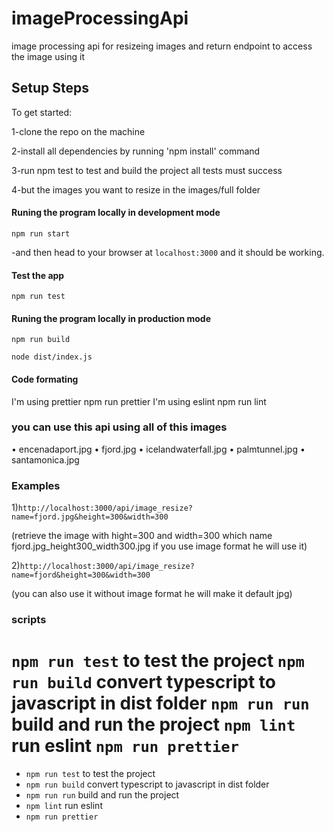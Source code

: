 # imageProcessingApi

image processing api for resizeing images and return endpoint to access the image using it

## Setup Steps

To get started:

1-clone the repo on the machine

2-install all dependencies by running 'npm install' command

3-run npm test to test and build the project all tests must success

4-but the images you want to resize in the images/full folder

#### Runing the program locally in development mode

`npm run start`

-and then head to your browser at `localhost:3000` and it should be working.

#### Test the app

    npm run test

#### Runing the program locally in production mode

`npm run build`

`node dist/index.js`

#### Code formating

I'm using prettier
npm run prettier
I'm using eslint
npm run lint

### you can use this api using all of this images

• encenadaport.jpg
• fjord.jpg
• icelandwaterfall.jpg
• palmtunnel.jpg
• santamonica.jpg

### Examples

1)`http://localhost:3000/api/image_resize?name=fjord.jpg&height=300&width=300`

(retrieve the image with hight=300 and width=300 which name fjord.jpg_height300_width300.jpg if you use image format he will use it)

2)`http://localhost:3000/api/image_resize?name=fjord&height=300&width=300`

(you can also use it without image format he will make it default jpg)

### scripts

`npm run test` to test the project
`npm run build` convert typescript to javascript in dist folder
`npm run run` build and run the project
`npm lint` run eslint
`npm run prettier`
=======
- `npm run test` to test the project
- `npm run build` convert typescript to javascript in dist folder
- `npm run run` build and run the project
- `npm lint` run eslint
- `npm run prettier`
